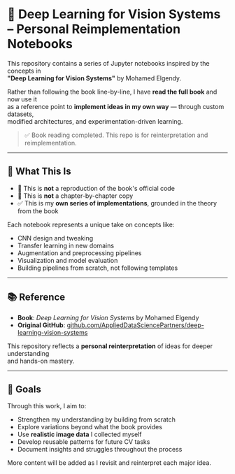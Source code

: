 # 🧠 Deep Learning for Vision Systems – Personal Reimplementation Notebooks

This repository contains a series of Jupyter notebooks inspired by the concepts in  
**"Deep Learning for Vision Systems"** by Mohamed Elgendy.

Rather than following the book line-by-line, I have **read the full book** and now use it  
as a reference point to **implement ideas in my own way** — through custom datasets,  
modified architectures, and experimentation-driven learning.

> ✅ Book reading completed. This repo is for reinterpretation and reimplementation.

---

## 🧪 What This Is

- 📌 This is **not** a reproduction of the book's official code  
- 🚫 This is **not** a chapter-by-chapter copy  
- ✅ This is my **own series of implementations**, grounded in the theory from the book

Each notebook represents a unique take on concepts like:

- CNN design and tweaking  
- Transfer learning in new domains  
- Augmentation and preprocessing pipelines  
- Visualization and model evaluation  
- Building pipelines from scratch, not following templates

---

## 📚 Reference

- **Book**: *Deep Learning for Vision Systems* by Mohamed Elgendy  
- **Original GitHub**: [github.com/AppliedDataSciencePartners/deep-learning-vision-systems](https://github.com/AppliedDataSciencePartners/deep-learning-vision-systems)

This repository reflects a **personal reinterpretation** of ideas for deeper understanding  
and hands-on mastery.

---

## 🚀 Goals

Through this work, I aim to:

- Strengthen my understanding by building from scratch  
- Explore variations beyond what the book provides  
- Use **realistic image data** I collected myself  
- Develop reusable patterns for future CV tasks  
- Document insights and struggles throughout the process

More content will be added as I revisit and reinterpret each major idea.

